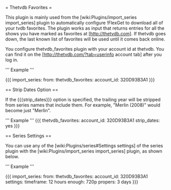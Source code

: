 = Thetvdb Favorites =

This plugin is mainly used from the [wiki:Plugins/import_series import_series] plugin to automatically configure !FlexGet to download all of your tvdb favorites. The plugin works as input that returns entries for all the shows you have marked as favorites at [http://thetvdb.com]. If thetvdb goes down, the last known list of favorites will be used until it comes back online. 

You configure thetvdb_favorites plugin with your account id at thetvdb. You can find it on the [http://thetvdb.com/?tab=userinfo account tab] after you log in.

''' Example '''

{{{
import_series:
  from:
    thetvdb_favorites:
      account_id: 320D93B3A1
}}}

== Strip Dates Option ==

If the {{{strip_dates}}} option is specified, the trailing year will be stripped from series names that include them. For example, "Merlin (2008)" would become just "Merlin".

''' Example '''
{{{
thetvdb_favorites:
  account_id: 320D93B3A1
  strip_dates: yes
}}}

== Series Settings ==

You can use any of the [wiki:Plugins/series#Settings settings] of the series plugin with the [wiki:Plugins/import_series import_series] plugin, as shown below.

''' Example '''

{{{
import_series:
  from:
    thetvdb_favorites:
      account_id: 320D93B3A1
  settings:
    timeframe: 12 hours
    enough: 720p
    propers: 3 days
}}}